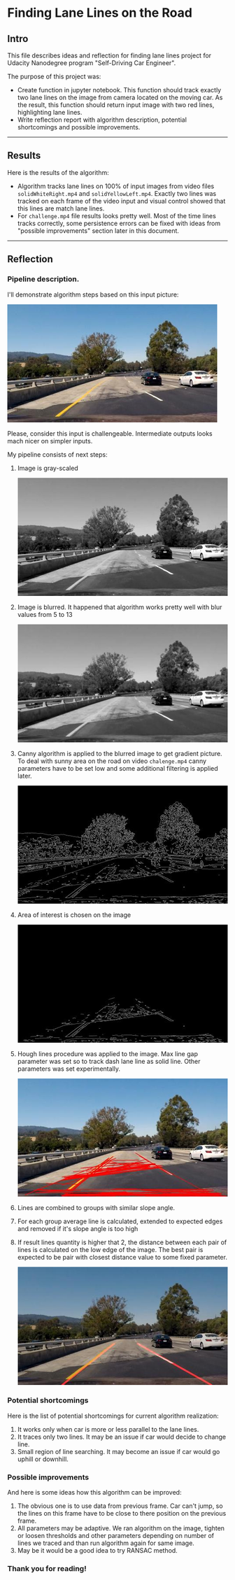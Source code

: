 # **Finding Lane Lines on the Road**

## Intro

This file describes ideas and reflection for finding lane lines project for Udacity Nanodegree program "Self-Driving Car Engineer".

The purpose of this project was:

* Create function in jupyter notebook. This function should track exactly two lane lines on the image from camera located on the moving car. As the result, this function should return input image with two red lines, highlighting lane lines.
* Write reflection report with algorithm description, potential shortcomings and possible improvements.

---

## Results

Here is the results of the algorithm:

* Algorithm tracks lane lines on 100% of input images from video files `solidWhiteRight.mp4` and `solidYellowLeft.mp4`. Exactly two lines was tracked on each frame of the video input and visual control showed that this lines are match lane lines.
* For `challenge.mp4` file results looks pretty well. Most of the time lines tracks correctly, some persistence errors can be fixed with ideas from "possible improvements" section later in this document.

---

## Reflection

### Pipeline description.

I'll demonstrate algorithm steps based on this input picture:

![Input image][image_base]

Please, consider this input is challengeable. Intermediate outputs looks mach nicer on simpler inputs.


My pipeline consists of next steps:

1. Image is gray-scaled

    ![Gray-scaled image][image_gs]

1. Image is blurred. It happened that algorithm works pretty well with blur values from 5 to 13

    ![Blurred image][image_bl]

1. Canny algorithm is applied to the blurred image to get gradient picture. To deal with sunny area on the road on video `chalenge.mp4` canny parameters have to be set low and some additional filtering is applied later.

    ![Image gradient][image_grad]

1. Area of interest is chosen on the image

    ![Image region of interest][image_roi]

1. Hough lines procedure was applied to the image. Max line gap parameter was set so to track dash lane line as solid line. Other parameters was set experimentally.

    ![Image with tracked lines][image_lines]

1. Lines are combined to groups with similar slope angle.

1. For each group average line is calculated, extended to expected edges and removed if it's slope angle is too high

1. If result lines quantity is higher that 2, the distance between each pair of lines is calculated on the low edge of the image. The best pair is expected to be pair with closest distance value to some fixed parameter.

    ![Output image][image_final]


### Potential shortcomings

Here is the list of potential shortcomings for current algorithm realization:

1. It works only when car is more or less parallel to the lane lines.
2. It traces only two lines. It may be an issue if car would decide to change line.
3. Small region of line searching. It may become an issue if car would go uphill or downhill.

### Possible improvements

And here is some ideas how this algorithm can be improved:

1. The obvious one is to use data from previous frame. Car can't jump, so the lines on this frame have to be close to there position on the previous frame.
1. All parameters may be adaptive. We ran algorithm on the image, tighten or loosen thresholds and other parameters depending on number of lines we traced and than run algorithm again for same image.
1. May be it would be a good idea to try RANSAC method.

### Thank you for reading!

[//]: # (Image References)
[image_base]: ./writeup_imgs/report_base_sm.jpg "Input image"
[image_gs]: ./writeup_imgs/report_gs_sm.jpg "Gray-scaled image"
[image_bl]: ./writeup_imgs/report_bl_sm.jpg "Blurred image"
[image_grad]: ./writeup_imgs/report_grad_sm.jpg "Image gradient"
[image_roi]: ./writeup_imgs/report_roi_sm.jpg "Image region of interest"
[image_lines]: ./writeup_imgs/report_lines_sm.jpg "Image with tracked lines"
[image_final]: ./writeup_imgs/report_final_sm.jpg "Output image"
